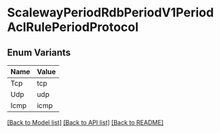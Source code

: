 # ScalewayPeriodRdbPeriodV1PeriodAclRulePeriodProtocol

## Enum Variants

| Name | Value |
|---- | -----|
| Tcp | tcp |
| Udp | udp |
| Icmp | icmp |


[[Back to Model list]](../README.md#documentation-for-models) [[Back to API list]](../README.md#documentation-for-api-endpoints) [[Back to README]](../README.md)


